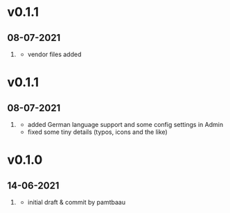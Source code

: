 # v0.1.1
##  08-07-2021

1. [](#bugfix)
    * vendor files added

# v0.1.1
##  08-07-2021

1. [](#improved)
    * added German language support and some config settings in Admin
    * fixed some tiny details (typos, icons and the like)

# v0.1.0
##  14-06-2021

1. [](#new)
    * initial draft & commit by pamtbaau
